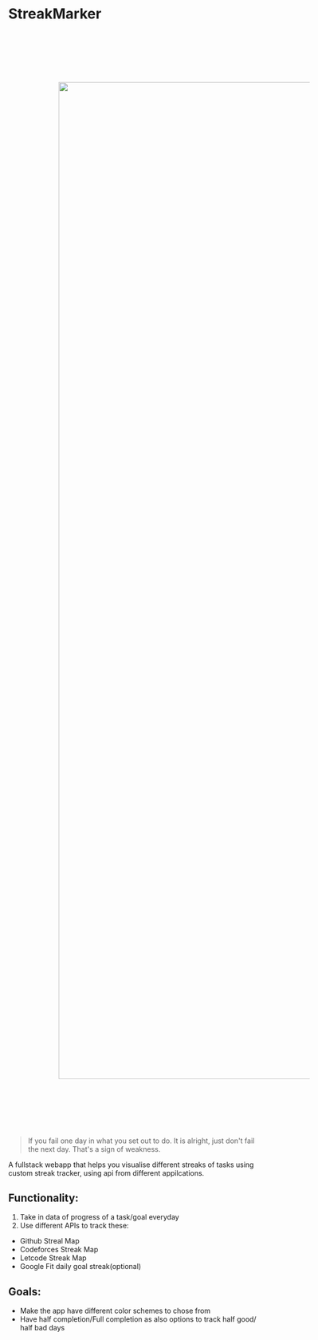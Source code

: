 # StreakMarker
<img src="https://github.com/vinitkesh/StreakMarker/assets/139075087/ea41b360-7b8b-4016-8376-183cb085b882" style= "height:50vh; padding:20%;">



> If you fail one day in what you set out to do. It is alright, just don't fail the next day. That's a sign of weakness.

A fullstack webapp that helps you visualise different streaks of tasks using custom streak tracker, using api from different appilcations.

## Functionality:
1. Take in data of progress of a task/goal everyday
2. Use different APIs to track these:
  - Github Streal Map
  - Codeforces Streak Map
  - Letcode Streak Map
  - Google Fit daily goal streak(optional)
## Goals:
  - Make the app have different color schemes to chose from
  - Have half completion/Full completion as also options to track half good/ half bad days
